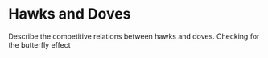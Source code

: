 # Hawks and Doves
Describe the competitive relations between hawks and doves. Checking for the butterfly effect
